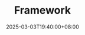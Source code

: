 ---
weight: 4000
title: "Framework"
description: "前端框架是指一套用于构建用户界面的工具集，它提供了一套完整的解决方案，包括组件、路由、状态管理等功能。前端框架可以帮助开发者快速开发出高质量的Web应用。"
icon: "article"
date: "2025-03-03T19:40:00+08:00"
lastmod: "2025-03-03T19:40:00+08:00"
draft: false
toc: true
---